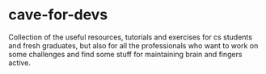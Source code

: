 # cave-for-devs
Collection of the useful resources, tutorials and exercises for cs students and fresh graduates, but also for all the professionals who want to work on some challenges and find some stuff for maintaining brain and fingers active.
